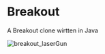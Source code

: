 # Breakout
A Breakout clone wirtten in Java

![breakout_laserGun](https://user-images.githubusercontent.com/61154100/162627247-7511b905-aa61-4251-b252-8dec505c701d.png)
